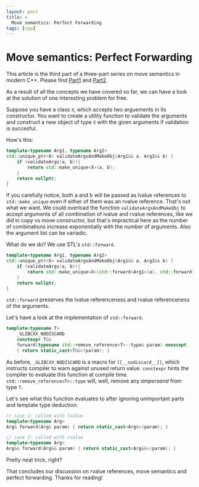 ```yaml
---
layout: post
title: >
  Move semantics: Perfect Forwarding
tags: [cpp]
---
```


# Move semantics: Perfect Forwarding


This article is the third part of a three-part series on move semantics in modern C++. Please find [Part1](2024-07-24-move-semantics-part1.md) and [Part2](2024-07-24-move-semantics-part2.md).

As a result of all the concepts we have covered so far, we can have a look at the solution of one interesting problem for free.

Suppose you have a class `X`, which accepts two arguements in its constructor. You want to create a utility function to validate the arguments and construct a new object of type `X` with the given arguments if validation is succesful.

How's this:

~~~cpp
template<typename Arg1, typename Arg2>
std::unique_ptr<X> validateArgsAndMakeObj(Arg1&& a, Arg2&& b) {
    if (validateArgs(a, b)){
        return std::make_unique<X>(a, b);
    }
    return nullptr;
}
~~~

If you carefully notice, both a and b will be passed as lvalue references to `std::make_unique` even if either of them was an rvalue reference. That's not what we want. We could overload the function `validateArgsAndMakeObj` to accept arguments of all combination of lvalue and rvalue references, like we did in copy vs move constructor, but that's impractical here as the number of combinations increase exponentially with the number of arguments. Also the argument list can be variadic.

What do we do? We use STL's `std::forward`.

~~~cpp
template<typename Arg1, typename Arg2>
std::unique_ptr<X> validateArgsAndMakeObj(Arg1&& a, Arg2&& b) {
    if (validateArgs(a, b)){
        return std::make_unique<X>(std::forward<Arg1>(a), std::forward<Arg2>(b));
    }
    return nullptr;
}
~~~

`std::forward` preserves the lvalue referenceness and rvalue referenceness of the arguments.

Let's have a look at the implementation of `std::forward`.

~~~cpp
template<typename T>
    _GLIBCXX_NODISCARD
    constexpr T&&
    forward(typename std::remove_reference<T>::type& param) noexcept
    { return static_cast<T&&>(param); }
~~~

As before, `_GLIBCXX_NODISCARD` is a macro for `[[__nodiscard__]]`, which instructs compiler to warn against unused return value. `constexpr` hints the compiler to evaluate this function at compile time. `std::remove_reference<T>::type` will, well, remove any *ampersand* from type `T`.

Let's see what this function evaluates to after ignoring unimportant parts and template type deduction:

~~~cpp
// case 1: called with lvalue
template<typename Arg>
Arg& forward(Arg& param) { return static_cast<Arg&>(param); }
~~~

~~~cpp
// case 2: called with rvalue
template<typename Arg>
Arg&& forward(Arg&& param) { return static_cast<Arg&&>(param); }
~~~

Pretty neat trick, right?

That concludes our discussion on rvalue references, move semantics and perfect forwarding. Thanks for reading!